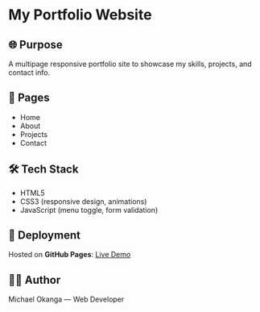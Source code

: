 # My Portfolio Website

## 🌐 Purpose
A multipage responsive portfolio site to showcase my skills, projects, and contact info.

## 📂 Pages
- Home
- About
- Projects
- Contact

## 🛠️ Tech Stack
- HTML5
- CSS3 (responsive design, animations)
- JavaScript (menu toggle, form validation)

## 🚀 Deployment
Hosted on **GitHub Pages**: [Live Demo](https://okanga21.github.io/plp-webtechnologies-classroom-july2025-july-2025-final-project-and-deployment-Final-Project-and-Depl/index.html)
## 👨‍💻 Author
Michael Okanga — Web Developer
